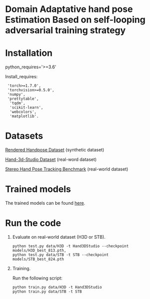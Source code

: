 
# Domain Adaptative hand pose Estimation Based on self-looping adversarial training strategy


# Installation

 python_requires='>=3.6'

 Install_requires:

  	 'torch>=1.7.0',
  	 'torchvision>=0.5.0',
  	 'numpy',
  	 'prettytable',
 	  'tqdm',
 	  'scikit-learn',
 	  'webcolors',
 	  'matplotlib'.
     
# Datasets

 [Rendered Handpose Dataset](https://lmb.informatik.uni-freiburg.de/resources/datasets/RenderedHandposeDataset.en.html) (synthetic dataset)
 
 [Hand-3d-Studio Dataset](https://www.yangangwang.com/papers/ZHAO-H3S-2020-02.html) (real-word dataset)
 
 [Stereo Hand Pose Tracking Benchmark](https://www.dropbox.com/sh/ve1yoar9fwrusz0/AAAfu7Fo4NqUB7Dn9AiN8pCca?dl=0) (real-world dataset) 



 #  Trained models
 
 The trained models can be found [here](https://drive.google.com/drive/folders/1xLc20jBd5cchIysYYEN6mXKZZN2u0fAa?usp=sharing).

 
 
 # Run the code
 
 1. Evaluate on real-world dataset (H3D or STB).
    ```
    python test.py data/H3D -t Hand3DStudio --checkpoint  models/H3D_best_813.pth,
    python test.py data/STB -t STB --checkpoint  models/STB_best_824.pth
    ```
   
   
 2. Training.
    
    Run the following script:
    ```
    python train.py data/H3D -t Hand3DStudio
    python train.py data/STB -t STB
    ```
   
  
